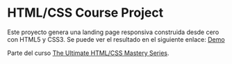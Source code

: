 # HTML/CSS Course Project

Este proyecto genera una landing page responsiva construida desde cero con HTML5 y CSS3. Se puede ver el resultado en el siguiente enlace:
[Demo](https://buenisimo.netlify.app)

Parte del curso [The Ultimate HTML/CSS Mastery Series](https://codewithmosh.teachable.com/p/the-ultimate-html-css).
